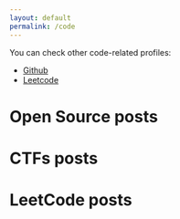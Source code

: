 ```yaml
---
layout: default
permalink: /code
---
```


You can check other code-related profiles:

* [Github](https://github.com/astrocronopio/)
* [Leetcode](https://leetcode.com/pomberorajy/)


# Open Source posts


# CTFs posts


# LeetCode posts